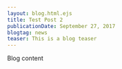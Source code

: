```yaml
---
layout: blog.html.ejs
title: Test Post 2
publicationDate: September 27, 2017
blogtag: news
teaser: This is a blog teaser
---
```


Blog content